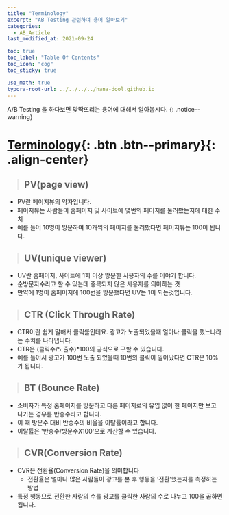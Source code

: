 ```yaml
---
title: "Terminology"
excerpt: "AB Testing 관련하여 용어 알아보기"
categories:
  - AB_Article
last_modified_at: 2021-09-24

toc: true
toc_label: "Table Of Contents"
toc_icon: "cog"
toc_sticky: true

use_math: true
typora-root-url: ../../../../hana-dool.github.io
---
```


 A/B Testing 을 하다보면 맞딱뜨리는 용어에 대해서 알아봅시다. 
{: .notice--warning}

# [Terminology](#link){: .btn .btn--primary}{: .align-center}

> ## PV(page view)

- PV란 페이지뷰의 약자입니다.
- 페이지뷰는 사람들이 홈페이지 및 사이트에 몇번의 페이지를 둘러봤는지에 대한 수치
- 예를 들어 10명이 방문하여 10개씩의 페이지를 둘러봤다면 페이지뷰는 100이 됩니다.

> ## **UV(unique viewer)**

- UV란 홈페이지, 사이트에 1회 이상 방문한 사용자의 수를 이야기 합니다.
- 순방문자수라고 할 수 있는데 중복되지 않은 사용자를 의미하는 것
- 만약에 1명이 홈페이지에 100번을 방문했다면 UV는 1이 되는것입니다.

> ## CTR (Click Through Rate)

- CTR이란 쉽게 말해서 클릭률인데요. 광고가 노출되었을때 얼마나 클릭을 했느냐라는 수치를 나타냅니다.
- CTR은 (클릭수/노출수)*100의 공식으로 구할 수 있습니다.
- 예를 들어서 광고가 100번 노출 되었을때 10번의 클릭이 일어났다면 CTR은 10%가 됩니다.

> ## BT (Bounce Rate)

- 소비자가 특정 홈페이지를 방문하고 다른 페이지로의 유입 없이 한 페이지만 보고 나가는 경우를 반송수라고 합니다. 
- 이 때 방문수 대비 반송수의 비율을 이탈률이라고 합니다. 
- 이탈률은 '반송수/방문수X100'으로 계산할 수 있습니다.

> ## CVR(Conversion Rate)

- CVR은 전환율(Conversion Rate)을 의미합니다
  - 전환율은 얼마나 많은 사람들이 광고를 본 후 행동을 ‘전환’했는지를 측정하는 방법
-  특정 행동으로 전환한 사람의 수를 광고를 클릭한 사람의 수로 나누고 100을 곱하면 됩니다.

